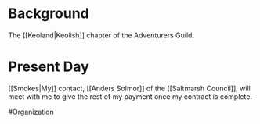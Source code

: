 # Background
The [[Keoland|Keolish]] chapter of the Adventurers Guild.

# Present Day
[[Smokes|My]] contact, [[Anders Solmor]] of the [[Saltmarsh Council]], will meet with me to give the rest of my payment once my contract is complete.

#Organization